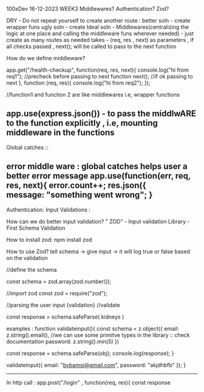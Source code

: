 100xDev 
16-12-2023 WEEK3 
Middlewares?
Authentication?
Zod?


DRY - Do not repeat yourself
to create another route :
better soln - create wrapper funs 
ugly soln - create 
Ideal soln - Middlewares(centralizing the logic at one place and calling the middleware funs wherever needed)  - just create as many routes as needed
takes - (req, res , next)  as parameters , if all checks passed , next(); will be called to pass to the next function 

How do we define middleware?

app.get("/health-checkup", function(req, res, next){
  console.log("hi from req1");   //precheck before passing to next function 
  next();    //if ok passing to next 
}, function (req, res){
  console.log("hi from req2");
});

//function1 and function 2 are like middlewares i.e, wrapper functions 


app.use(express.json())    - to pass the middlwARE to the function explicitly , i.e, mounting middleware in the functions    
--------------------------------------------------------------------------------------------

Global catches ::

error middle ware : global catches helps user a better error message
app.use(function(err, req, res, next){
    error.count++;
    res.json({  
          message:  "something went wrong";
}
----------------------------------------------------------------------------------------------

Authentication:
Input Validations :

How can we do better input validation? " ZOD"  - Input validation Library   - First Schema Validation 

How to install zod:  npm install zod

How to use Zod?  tell schema -> give input -> it will log true or false based on the validation 

//define the schema    

const schema = zod.array(zod.number());

//import zod
const zod = require("zod");
    
//parsing the user input  {validation} 
//validate 

const response = schema.safeParse( kidneys  )  

examples :
function validateinput(){
const schema = z.object({
    email: z.string().email(),       //we can use some primitve types in the library :: check documentation 
    password: z.string().min(5)
})

const response = schema.safeParse(obj);
console.log(response);
}

validateinput({
   email: "bvbamsi@gmail.com",
   password: "akjdhbfb"
});
}


-------------------------------
In http call :
app.post("/login" , function(req, res){
    const response



